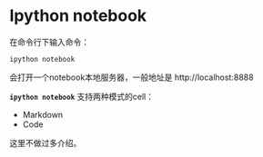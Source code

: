
# Ipython notebook

在命令行下输入命令：

    ipython notebook

会打开一个notebook本地服务器，一般地址是 http://localhost:8888

**`ipython notebook`** 支持两种模式的cell：

* Markdown
* Code

这里不做过多介绍。
